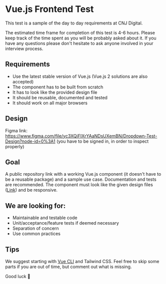 # Vue.js Frontend Test
This test is a sample of the day to day requirements at CNJ Digital.
  
The estimated time frame for completion of this test is 4-6 hours. Please keep track of the time spent as you will be probably asked about it. If you have any questions please don't hesitate to ask anyone involved in your interview process.

## Requirements
 - Use the latest stable version of Vue.js (Vue.js 2 solutions are also accepted)
 - The component has to be built from scratch
 - It has to look like the provided design file
 - It should be reusable, documented and tested
 - It should work on all major browsers
 
## Design
Figma link: https://www.figma.com/file/yc3XQiFIXrYAaNDsUXemBN/Dropdown-Test-Design?node-id=0%3A1 (you have to be signed in, in order to inspect properly)

## Goal
A public repository link with a working Vue.js component (it doesn't have to be a reusable package) and a sample use case. Documentation and tests are recommended. The component must look like the given design files ([Link](https://www.figma.com/file/yc3XQiFIXrYAaNDsUXemBN/Dropdown-Test-Design?node-id=0%3A1)) and be responsive.

## We are looking for:
 - Maintainable and testable code
 - Unit/acceptance/feature tests if deemed necessary
 - Separation of concern
 - Use common practices

## Tips
We suggest starting with [Vue CLI](https://cli.vuejs.org/) and Tailwind CSS. Feel free to skip some parts if you are out of time, but comment out what is missing.

Good luck 🙂
